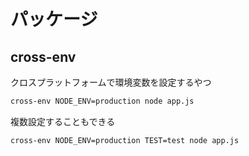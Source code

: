 # パッケージ

## cross-env

クロスプラットフォームで環境変数を設定するやつ

```bash
cross-env NODE_ENV=production node app.js
```

複数設定することもできる

```bash
cross-env NODE_ENV=production TEST=test node app.js
```